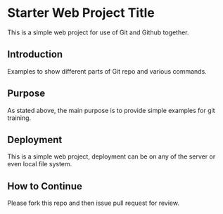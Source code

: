 # Starter Web Project Title

This is a simple web project for use of Git and Github together.

## Introduction

Examples to show different parts of Git repo and various commands.

## Purpose

As stated above, the main purpose is to provide simple examples for git training.

## Deployment

This is a simple web project, deployment can be on any of the server or even local file system.

## How to Continue

Please fork this repo and then issue pull request for review.
